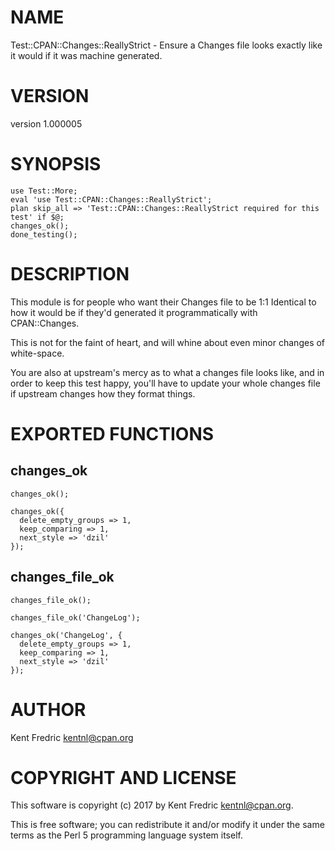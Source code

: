 # NAME

Test::CPAN::Changes::ReallyStrict - Ensure a Changes file looks exactly like it would if it was machine generated.

# VERSION

version 1.000005

# SYNOPSIS

    use Test::More;
    eval 'use Test::CPAN::Changes::ReallyStrict';
    plan skip_all => 'Test::CPAN::Changes::ReallyStrict required for this test' if $@;
    changes_ok();
    done_testing();

# DESCRIPTION

This module is for people who want their Changes file to be 1:1 Identical to how it would be
if they'd generated it programmatically with CPAN::Changes.

This is not for the faint of heart, and will whine about even minor changes of white-space.

You are also at upstream's mercy as to what a changes file looks like, and in order to keep this test
happy, you'll have to update your whole changes file if upstream changes how they format things.

# EXPORTED FUNCTIONS

## changes\_ok

    changes_ok();

    changes_ok({
      delete_empty_groups => 1,
      keep_comparing => 1,
      next_style => 'dzil'
    });

## changes\_file\_ok

    changes_file_ok();

    changes_file_ok('ChangeLog');

    changes_ok('ChangeLog', {
      delete_empty_groups => 1,
      keep_comparing => 1,
      next_style => 'dzil'
    });

# AUTHOR

Kent Fredric <kentnl@cpan.org>

# COPYRIGHT AND LICENSE

This software is copyright (c) 2017 by Kent Fredric <kentnl@cpan.org>.

This is free software; you can redistribute it and/or modify it under
the same terms as the Perl 5 programming language system itself.
